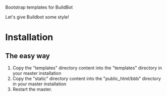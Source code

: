 Bootstrap templates for BuildBot

Let's give Buildbot some style!

# Installation

## The easy way

1. Copy the "templates" directory content into the "templates" directory in your master installation
1. Copy the "static" directory content into the "public_html/bbb" directory in your master installation
1. Restart the master.
